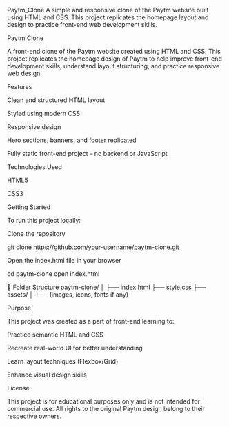 Paytm_Clone
A simple and responsive clone of the Paytm website built using HTML and CSS. This project replicates the homepage layout and design to practice front-end web development skills.

Paytm Clone 

A front-end clone of the Paytm website created using HTML and CSS. This project replicates the homepage design of Paytm to help improve front-end development skills, understand layout structuring, and practice responsive web design.

Features

Clean and structured HTML layout

Styled using modern CSS

Responsive design 

Hero sections, banners, and footer replicated

Fully static front-end project – no backend or JavaScript

Technologies Used

HTML5

CSS3


 Getting Started

To run this project locally:

Clone the repository

git clone https://github.com/your-username/paytm-clone.git


Open the index.html file in your browser

cd paytm-clone
open index.html  

📁 Folder Structure
paytm-clone/
│
├── index.html
├── style.css
├── assets/
│   └── (images, icons, fonts if any)

 Purpose

This project was created as a part of front-end learning to:

Practice semantic HTML and CSS

Recreate real-world UI for better understanding

Learn layout techniques (Flexbox/Grid)

Enhance visual design skills

License

This project is for educational purposes only and is not intended for commercial use. All rights to the original Paytm design belong to their respective owners.
